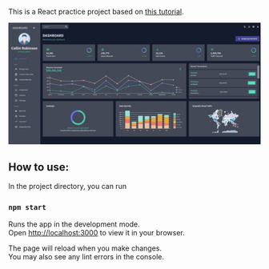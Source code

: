 This is a React practice project based on [this tutorial](https://www.youtube.com/watch?v=wYpCWwD1oz0).

![Final result](/Screenshot.png)

## How to use:

In the project directory, you can run

### `npm start`

Runs the app in the development mode.\
Open [http://localhost:3000](http://localhost:3000) to view it in your browser.

The page will reload when you make changes.\
You may also see any lint errors in the console.
